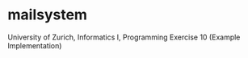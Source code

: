 mailsystem
==========

University of Zurich, Informatics I, Programming Exercise 10 (Example Implementation)